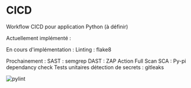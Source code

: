 # CICD

Workflow CICD pour application Python (à définir)

Actuellement implémenté :

En cours d'implémentation :
Linting : flake8

Prochainement :
SAST : semgrep
DAST : ZAP Action Full Scan
SCA : Py-pi dependancy check
Tests unitaires
détection de secrets : gitleaks

![pylint]()